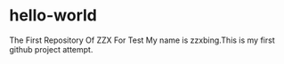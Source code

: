 # hello-world
The First  Repository Of ZZX For Test
My name is zzxbing.This is my first github project attempt.
